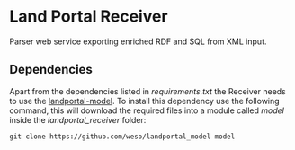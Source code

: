 Land Portal Receiver
====================


Parser web service exporting enriched RDF and SQL from XML input.

Dependencies
------------
Apart from the dependencies listed in *requirements.txt* the Receiver needs to use the [landportal-model](https://github.com/weso/landportal_model). To install this dependency use the following command, this will download the required files into a module called *model* inside the *landportal_receiver* folder:  
    
    git clone https://github.com/weso/landportal_model model


